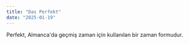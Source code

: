 ```yaml
---
title: "Das Perfekt"
date: "2025-01-19"
---
```


Perfekt, Almanca'da geçmiş zaman için kullanılan bir zaman formudur.
